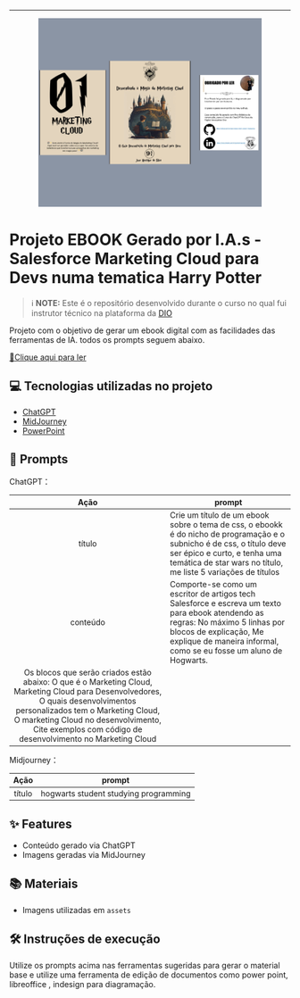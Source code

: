 -------


<p align="center">
<img 
    src="./assets/My project-1.png"
    width="400"  
/>
</p>

# Projeto EBOOK Gerado por I.A.s - Salesforce Marketing Cloud para Devs numa tematica Harry Potter


 > ℹ️ **NOTE:** Este é o repositório desenvolvido durante o curso no qual fui instrutor técnico na plataforma da [DIO](https://dio.me)

Projeto com o objetivo de gerar um ebook digital com as facilidades das ferramentas de IA. todos os prompts
seguem abaixo.

<a href="https://github.com/enriqSilv/ebook-Wich-ChatGPT-midjourney/blob/main/Ebook%20-%20Marketing%20Cloud%20Devs.pdf" title="View PDF now"> 📕Clique aqui para ler</a>

## 💻 Tecnologias utilizadas no projeto

- [ChatGPT](https://chat.openai.com/) 
- [MidJourney](https://www.midjourney.com/app/)
- [PowerPoint](https://www.microsoft.com/en/microsoft-365/powerpoint)

## 🧠 Prompts


ChatGPT：

|   Ação   | prompt                                                                                                                                                                                                                                                                         |
| :------: | ------------------------------------------------------------------------------------------------------------------------------------------------------------------------------------------------------------------------------------------------------------------------------ |
|  título  | Crie um título de um ebook sobre o tema de css, o ebookk é do nicho de programação e o subnicho é de css, o título deve ser épico e curto, e tenha uma temática de star wars no título, me liste 5 variações de títulos                                                        |
| conteúdo | Comporte-se como um escritor de artigos tech Salesforce e escreva um texto para ebook atendendo as regras: No máximo 5 linhas por blocos de explicação, Me explique de maneira informal, como se eu fosse um aluno de Hogwarts.
Os blocos que serão criados estão abaixo: O que é o Marketing Cloud, Marketing Cloud para Desenvolvedores, O quais desenvolvimentos personalizados tem o Marketing Cloud, O marketing Cloud no desenvolvimento, Cite exemplos com código de desenvolvimento no Marketing Cloud |


Midjourney：

|  Ação  | prompt                                                                                 |
| :----: | -------------------------------------------------------------------------------------- |
| título | hogwarts student studying programming  |

## ✨ Features

- Conteúdo gerado via ChatGPT
- Imagens geradas via MidJourney

## 📚 Materiais

- Imagens utilizadas em `assets`

## 🛠️ Instruções de execução

Utilize os prompts acima nas ferramentas sugeridas para gerar o material base e utilize uma ferramenta de edição de documentos como power point, libreoffice , indesign para diagramação.
